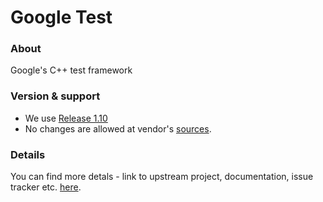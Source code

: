 # Google Test

### About
Google's C++ test framework

### Version & support
* We use [Release 1.10](https://github.com/google/googletest/tree/release-1.10.0)
* No changes are allowed at vendor's [sources](./googletest).

### Details
You can find more detals - link to upstream project, documentation, issue tracker etc. [here](./googletest/README.md).
